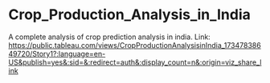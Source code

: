 # Crop_Production_Analysis_in_India
A complete analysis of crop prediction analysis in india.
Link:
https://public.tableau.com/views/CropProductionAnalysisinIndia_17347838649720/Story1?:language=en-US&publish=yes&:sid=&:redirect=auth&:display_count=n&:origin=viz_share_link
